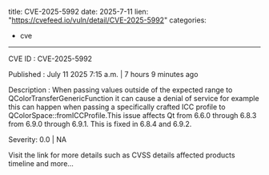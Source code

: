  
title: CVE-2025-5992
date: 2025-7-11
lien: "https://cvefeed.io/vuln/detail/CVE-2025-5992"
categories:
  - cve
---

CVE ID : CVE-2025-5992

Published :  July 11
2025
7:15 a.m. | 7 hours
9 minutes ago

Description : When passing values outside of the expected range to QColorTransferGenericFunction it can cause a denial of service
for example
this can happen when passing a specifically crafted ICC profile to QColorSpace::fromICCProfile.This issue affects Qt from 6.6.0 through 6.8.3
from 6.9.0 through 6.9.1. This is fixed in 6.8.4 and 6.9.2.

Severity: 0.0 | NA

Visit the link for more details
such as CVSS details
affected products
timeline
and more...
